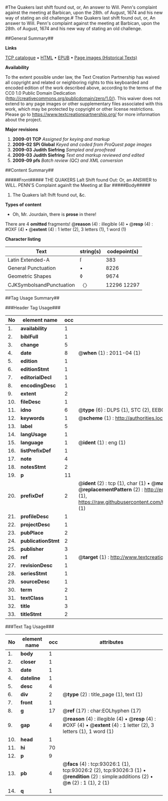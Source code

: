 #The Quakers last shift found out, or, An answer to Will. Penn's complaint against the meeting at Barbican, upon the 28th. of August, 1674 and his new way of stating an old challenge.#
The Quakers last shift found out, or, An answer to Will. Penn's complaint against the meeting at Barbican, upon the 28th. of August, 1674 and his new way of stating an old challenge.

##General Summary##

**Links**

[TCP catalogue](http://www.ota.ox.ac.uk/tcp/)  • 
[HTML](http://tei.it.ox.ac.uk/tcp/Texts-HTML/free/A56/A56920.html)  • 
[EPUB](http://tei.it.ox.ac.uk/tcp/Texts-EPUB/free/A56/A56920.epub) • 
[Page images (Historical Texts)](https://historicaltexts.jisc.ac.uk/eebo-12737421e)

**Availability**

To the extent possible under law, the Text Creation Partnership has waived all copyright and related or neighboring rights to this keyboarded and encoded edition of the work described above, according to the terms of the CC0 1.0 Public Domain Dedication (http://creativecommons.org/publicdomain/zero/1.0/). This waiver does not extend to any page images or other supplementary files associated with this work, which may be protected by copyright or other license restrictions. Please go to https://www.textcreationpartnership.org/ for more information about the project.

**Major revisions**

1. __2009-01__ __TCP__ *Assigned for keying and markup*
1. __2009-02__ __SPi Global__ *Keyed and coded from ProQuest page images*
1. __2009-03__ __Judith Siefring__ *Sampled and proofread*
1. __2009-03__ __Judith Siefring__ *Text and markup reviewed and edited*
1. __2009-09__ __pfs__ *Batch review (QC) and XML conversion*

##Content Summary##

#####Front#####
THE QUAKERS Laſt Shift found Out: Or, an ANSWER to WILL. PENN'S Complaint againſt the Meeting at Bar
#####Body#####

1. The Quakers laſt ſhift found out, &c.

**Types of content**

  * Oh, Mr. Jourdain, there is **prose** in there!

There are 4 **omitted** fragments! 
 @__reason__ (4) : illegible (4)  •  @__resp__ (4) : #OXF (4)  •  @__extent__ (4) : 1 letter (2), 3 letters (1), 1 word (1)

**Character listing**


|Text|string(s)|codepoint(s)|
|---|---|---|
|Latin Extended-A|ſ|383|
|General Punctuation|•|8226|
|Geometric Shapes|◊|9674|
|CJKSymbolsandPunctuation|〈〉|12296 12297|

##Tag Usage Summary##

###Header Tag Usage###

|No|element name|occ|attributes|
|---|---|---|---|
|1.|__availability__|1||
|2.|__biblFull__|1||
|3.|__change__|5||
|4.|__date__|8| @__when__ (1) : 2011-04 (1)|
|5.|__edition__|1||
|6.|__editionStmt__|1||
|7.|__editorialDecl__|1||
|8.|__encodingDesc__|1||
|9.|__extent__|2||
|10.|__fileDesc__|1||
|11.|__idno__|6| @__type__ (6) : DLPS (1), STC (2), EEBO-CITATION (1), OCLC (1), VID (1)|
|12.|__keywords__|1| @__scheme__ (1) : http://authorities.loc.gov/ (1)|
|13.|__label__|5||
|14.|__langUsage__|1||
|15.|__language__|1| @__ident__ (1) : eng (1)|
|16.|__listPrefixDef__|1||
|17.|__note__|4||
|18.|__notesStmt__|2||
|19.|__p__|11||
|20.|__prefixDef__|2| @__ident__ (2) : tcp (1), char (1)  •  @__matchPattern__ (2) : ([0-9\-]+):([0-9IVX]+) (1), (.+) (1)  •  @__replacementPattern__ (2) : http://eebo.chadwyck.com/downloadtiff?vid=$1&page=$2 (1), https://raw.githubusercontent.com/textcreationpartnership/Texts/master/tcpchars.xml#$1 (1)|
|21.|__profileDesc__|1||
|22.|__projectDesc__|1||
|23.|__pubPlace__|2||
|24.|__publicationStmt__|2||
|25.|__publisher__|3||
|26.|__ref__|1| @__target__ (1) : http://www.textcreationpartnership.org/docs/. (1)|
|27.|__revisionDesc__|1||
|28.|__seriesStmt__|1||
|29.|__sourceDesc__|1||
|30.|__term__|2||
|31.|__textClass__|1||
|32.|__title__|3||
|33.|__titleStmt__|2||


###Text Tag Usage###

|No|element name|occ|attributes|
|---|---|---|---|
|1.|__body__|1||
|2.|__closer__|1||
|3.|__date__|1||
|4.|__dateline__|1||
|5.|__desc__|4||
|6.|__div__|2| @__type__ (2) : title_page (1), text (1)|
|7.|__front__|1||
|8.|__g__|17| @__ref__ (17) : char:EOLhyphen (17)|
|9.|__gap__|4| @__reason__ (4) : illegible (4)  •  @__resp__ (4) : #OXF (4)  •  @__extent__ (4) : 1 letter (2), 3 letters (1), 1 word (1)|
|10.|__head__|1||
|11.|__hi__|70||
|12.|__p__|9||
|13.|__pb__|4| @__facs__ (4) : tcp:93026:1 (1), tcp:93026:2 (2), tcp:93026:3 (1)  •  @__rendition__ (2) : simple:additions (2)  •  @__n__ (2) : 1 (1), 2 (1)|
|14.|__q__|1||
